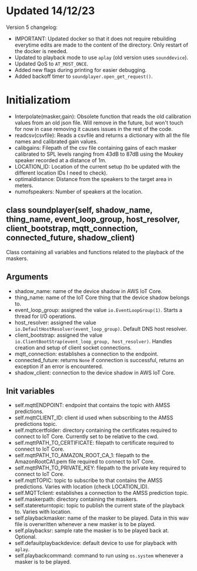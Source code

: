 # Updated 14/12/23
Version 5 changelog:<br>
- IMPORTANT: Updated docker so that it does not require rebuilding everytime edits are made to the content of the directory. Only restart of the docker is needed.<br>
- Updated to playback mode to use <code>aplay</code> (old version uses <code>sounddevice</code>).<br>
- Updated QoS to <code>AT_MOST_ONCE</code>.<br>
- Added new flags during printing for easier debugging.<br>
- Added backoff timer to <code>soundplayer.open_get_request()</code>.<br>

# Initializatiom
- Interpolate(masker,gain): Obsolete function that reads the old calibration values from an old json file. Will remove in the future, but won't touch for now in case removing it causes issues in the rest of the code.<br>
- readcsv(csvfile): Reads a csvfile and returns a dictionary with all the file names and calibrated gain values.<br>
- calibgains: Filepath of the csv file containing gains of each masker calibrated to SPL levels ranging from 43dB to 87dB using the Moukey speaker recorded at a distance of 1m.<br>
- LOCATION_ID: Location of the current setup (to be updated with the different location IDs I need to check).<br>
- optimaldistance: Distance from the speakers to the target area in meters.<br>
- numofspeakers: Number of speakers at the location.

## class soundplayer(self, shadow_name, thing_name, event_loop_group, host_resolver, client_bootstrap, mqtt_connection, connected_future, shadow_client)
Class containing all variables and functions related to the playback of the maskers.<br>

## Arguments
- shadow_name: name of the device shadow in AWS IoT Core.<br>
- thing_name: name of the IoT Core thing that the device shadow belongs to.<br>
- event_loop_group: assigned the value <code>io.EventLoopGroup(1)</code>. Starts a thread for I/O operations.<br>
- host_resolver: assigned the value <code>io.DefaultHostResolver(event_loop_group)</code>. Default DNS host resolver.<br>
- client_bootstrap:  assigned the value <code>io.ClientBootStrap(event_loop_group, host_resolver)</code>. Handles creation and setup of client socket connections.<br>
- mqtt_connection: establishes a connection to the endpoint.<br>
- connected_future: returns <code>None</code> if connection is successful, returns an exception if an error is encountered.<br>
- shadow_client: connection to the device shadow in AWS IoT Core.<br>

## Init variables
- self.mqttENDPOINT: endpoint that contains the topic with AMSS predictions.<br>
- self.mqttCLIENT_ID: client id used when subscribing to the AMSS predictions topic.<br>
- self.mqttcertfolder: directory containing the certificates required to connect to IoT Core. Currently set to be relative to the cwd.<br>
- self.mqttPATH_TO_CERTIFICATE: filepath to certificate required to connect to IoT Core.<br>
- self.mqttPATH_TO_AMAZON_ROOT_CA_1: filepath to the AmazonRootCA1.pem file required to connect to IoT Core.<br>
- self.mqttPATH_TO_PRIVATE_KEY: filepath to the private key required to connect to IoT Core.<br>
- self.mqttTOPIC: topic to subscribe to that contains the AMSS predictions. Varies with location (check LOCATION_ID).<br>
- self.MQTTclient: establishes a connection to the AMSS prediction topic.<br>
- self.maskerpath: directory containing the maskers.<br>
- self.statereturntopic: topic to publish the current state of the playback to. Varies with location.<br>
- self.playbackmasker: name of the masker to be played. Data in this wav file is overwritten whenever a new masker is to be played.<br>
- self.playbacksr: sample rate the masker is to be played back at. Optional.<br>
- self.defauitplaybackdevice: default device to use for playback with <code>aplay</code>.<br>
- self.playbackcommand: command to run using <code>os.system</code> whenever a masker is to be played.<br>


